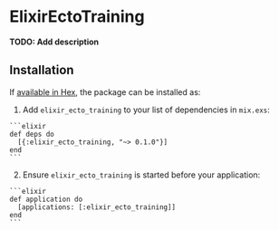 # ElixirEctoTraining

**TODO: Add description**

## Installation

If [available in Hex](https://hex.pm/docs/publish), the package can be installed as:

  1. Add `elixir_ecto_training` to your list of dependencies in `mix.exs`:

    ```elixir
    def deps do
      [{:elixir_ecto_training, "~> 0.1.0"}]
    end
    ```

  2. Ensure `elixir_ecto_training` is started before your application:

    ```elixir
    def application do
      [applications: [:elixir_ecto_training]]
    end
    ```

